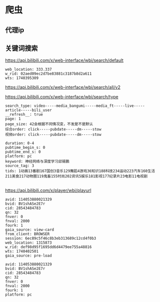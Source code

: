 # 爬虫

## 代理ip

###



## 关键词搜索

https://api.bilibili.com/x/web-interface/wbi/search/default

```
web_location: 333.337
w_rid: 02aed09ec2d7be83881c3187b8d2a611
wts: 1740395309
```

https://api.bilibili.com/x/web-interface/wbi/search/all/v2

https://api.bilibili.com/x/web-interface/wbi/search/type

```
search_type: video-----media_bangumi-----media_ft-----live-----article-----bili_user
__refresh__: true
page: 1
page_size: 42会根据不同情况变，不发是不是默认
综合order: click-----pubdate-----dm-----stow
视频order: click-----pubdate-----dm-----stow

duration: 0-4
pubtime_begin_s: 0
pubtime_end_s: 0
platform: pc
keyword: 神经网络与深度学习邱锡鹏
source_tag: 3
tids: 1动画13番剧167国创3音乐129舞蹈4游戏36知识188科技234运动223汽车160生活211美食217动物圈119鬼畜155时尚202资讯5娱乐181影视177纪录片23电影11电视剧
```

## 

https://api.bilibili.com/x/player/wbi/playurl

```
avid: 114053880021329
bvid: BV1shASe2E7r
cid: 28543484783
qn: 32
fnver: 0
fnval: 2000
fourk: 1
gaia_source: view-card
from_client: BROWSER
session: 6ec89c5f46c8b3eb313689c12cd4f0b3
web_location: 1315873
w_rid: def98d95f1695dd6d4479ee755a48816
wts: 1740402501
gaia_source: pre-load

avid: 114053880021329
bvid: BV1shASe2E7r
cid: 28543484783
qn: 32
fnver: 0
fnval: 2000
fourk: 1
platform: pc
```



